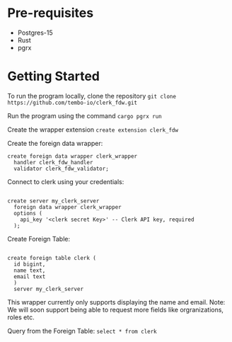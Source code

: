 # Pre-requisites

- Postgres-15
- Rust
- pgrx

# Getting Started

To run the program locally, clone the repository
`git clone https://github.com/tembo-io/clerk_fdw.git`

Run the program using the command
`cargo pgrx run`

Create the wrapper extension
`create extension clerk_fdw`

Create the foreign data wrapper:

```
create foreign data wrapper clerk_wrapper
  handler clerk_fdw_handler
  validator clerk_fdw_validator;
```

Connect to clerk using your credentials:
```

create server my_clerk_server
  foreign data wrapper clerk_wrapper
  options (
    api_key '<clerk secret Key>' -- Clerk API key, required
  );

```

Create Foreign Table:
```

create foreign table clerk (
  id bigint,
  name text,
  email text
  )
  server my_clerk_server

```

This wrapper currently only supports displaying the name and email.
Note: We will soon support being able to request more fields like orgranizations, roles etc.

Query from the Foreign Table:
`select * from clerk`
